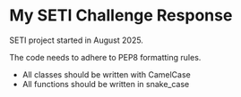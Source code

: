 # My SETI Challenge Response
SETI project started in August 2025.

The code needs to adhere to PEP8 formatting rules.
 - All classes should be written with CamelCase
 - All functions should be written in snake_case
